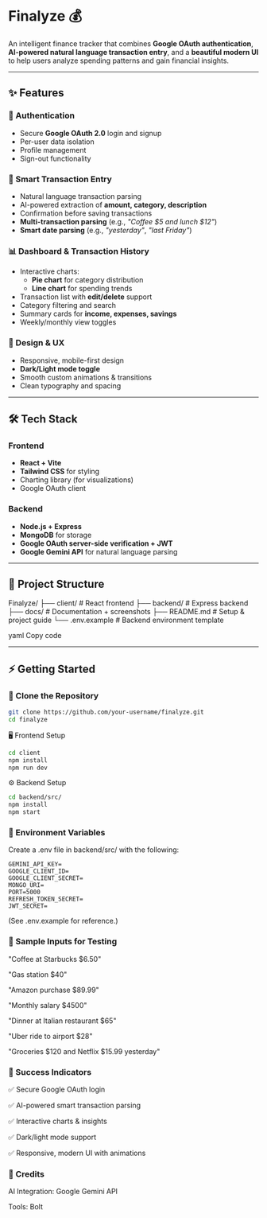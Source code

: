 # Finalyze 💰  
An intelligent finance tracker that combines **Google OAuth authentication**, **AI-powered natural language transaction entry**, and a **beautiful modern UI** to help users analyze spending patterns and gain financial insights.  

---

## ✨ Features  

### 🔐 Authentication  
- Secure **Google OAuth 2.0** login and signup  
- Per-user data isolation  
- Profile management  
- Sign-out functionality  

### 🤖 Smart Transaction Entry  
- Natural language transaction parsing  
- AI-powered extraction of **amount, category, description**  
- Confirmation before saving transactions  
- **Multi-transaction parsing** (e.g., *"Coffee $5 and lunch $12"*)  
- **Smart date parsing** (e.g., *"yesterday"*, *"last Friday"*)  

### 📊 Dashboard & Transaction History  
- Interactive charts:  
  - **Pie chart** for category distribution  
  - **Line chart** for spending trends  
- Transaction list with **edit/delete** support  
- Category filtering and search  
- Summary cards for **income, expenses, savings**  
- Weekly/monthly view toggles  

### 🎨 Design & UX  
- Responsive, mobile-first design  
- **Dark/Light mode toggle**  
- Smooth custom animations & transitions  
- Clean typography and spacing  

---

## 🛠 Tech Stack  

### Frontend  
- **React + Vite**  
- **Tailwind CSS** for styling  
- Charting library (for visualizations)  
- Google OAuth client  

### Backend  
- **Node.js + Express**  
- **MongoDB** for storage  
- **Google OAuth server-side verification + JWT**  
- **Google Gemini API** for natural language parsing  

---

## 📂 Project Structure  
Finalyze/
├── client/ # React frontend
├── backend/ # Express backend
├── docs/ # Documentation + screenshots
├── README.md # Setup & project guide
└── .env.example # Backend environment template

yaml
Copy code

---

## ⚡️ Getting Started  

### 🔽 Clone the Repository  
```bash
git clone https://github.com/your-username/finalyze.git
cd finalyze
```
🖥 Frontend Setup
```bash
cd client
npm install
npm run dev
```
⚙️ Backend Setup
```bash
cd backend/src/
npm install
npm start
```
### 🔑 Environment Variables
Create a .env file in backend/src/ with the following:

```
GEMINI_API_KEY=
GOOGLE_CLIENT_ID=
GOOGLE_CLIENT_SECRET=
MONGO_URI=
PORT=5000
REFRESH_TOKEN_SECRET=
JWT_SECRET=
```
(See .env.example for reference.)



### 🧪 Sample Inputs for Testing
"Coffee at Starbucks $6.50"

"Gas station $40"

"Amazon purchase $89.99"

"Monthly salary $4500"

"Dinner at Italian restaurant $65"

"Uber ride to airport $28"

"Groceries $120 and Netflix $15.99 yesterday"

### 🚀 Success Indicators

✅ Secure Google OAuth login

✅ AI-powered smart transaction parsing

✅ Interactive charts & insights

✅ Dark/light mode support

✅ Responsive, modern UI with animations

### 🙌 Credits
AI Integration: Google Gemini API

Tools: Bolt
